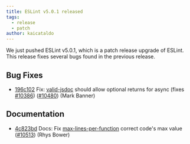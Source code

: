 ```yaml
---
title: ESLint v5.0.1 released
tags:
  - release
  - patch
author: kaicataldo
---
```


We just pushed ESLint v5.0.1, which is a patch release upgrade of ESLint. This release fixes several bugs found in the previous release.










## Bug Fixes


* [196c102](https://github.com/eslint/eslint/commit/196c102) Fix: [valid-jsdoc](/docs/rules/valid-jsdoc) should allow optional returns for async (fixes [#10386](https://github.com/eslint/eslint/issues/10386)) ([#10480](https://github.com/eslint/eslint/issues/10480)) (Mark Banner)




## Documentation


* [4c823bd](https://github.com/eslint/eslint/commit/4c823bd) Docs: Fix [max-lines-per-function](/docs/rules/max-lines-per-function) correct code's max value ([#10513](https://github.com/eslint/eslint/issues/10513)) (Rhys Bower)
